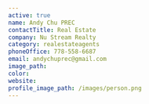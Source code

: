 ```yaml
---
active: true
name: Andy Chu PREC
contactTitle: Real Estate
company: Nu Stream Realty
category: realestateagents
phoneOffice: 778-558-6687
email: andychuprec@gmail.com
image_path:
color:
website:
profile_image_path: /images/person.png
---
```



